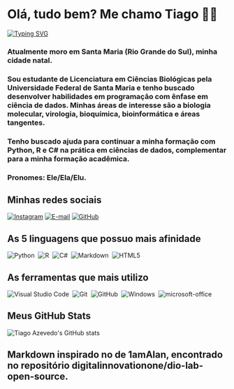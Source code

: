 # Olá, tudo bem? Me chamo Tiago 👋🏻
[![Typing SVG](https://readme-typing-svg.herokuapp.com/?color=fff&size=35&center=true&vCenter=true&width=1000&lines=Bem+vindo+ao+meu+perfil+do+GitHub!+:%29)](https://git.io/typing-svg)

### Atualmente moro em Santa Maria (Rio Grande do Sul), minha cidade natal.

### Sou estudante de Licenciatura em Ciências Biológicas pela Universidade Federal de Santa Maria e tenho buscado desenvolver habilidades em programação com ênfase em ciência de dados. Minhas áreas de interesse são a biologia molecular, virologia, bioquímica, bioinformática e áreas tangentes.

### Tenho buscado ajuda para continuar a minha formação com Python, R e C# na prática em ciências de dados, complementar para a minha formação acadêmica.
### Pronomes: Ele/Ela/Elu.

## Minhas redes sociais

[![Instagram](https://img.shields.io/badge/Instagram-%23E4405F?style=for-the-badge&logo=instagram&logoColor=white)](https://www.instagram.com/tiago.azeveeedo/)
[![E-mail](https://img.shields.io/badge/-Email-000?style=for-the-badge&logo=microsoft-outlook&logoColor=white)](mailto:tiago.azeveeedo@gmail.com)
[![GitHub](https://img.shields.io/badge/GitHub-100000?style=for-the-badge&logo=github&logoColor=white)](https://github.com/tiagastes)

## As 5 linguagens que possuo mais afinidade
![Python](https://img.shields.io/badge/Python-0D1117?style=for-the-badge&logo=python&logoColor=white)&nbsp;
![R](https://img.shields.io/badge/R-276DC3?style=for-the-badge&logo=r&logoColor=white)&nbsp;
![C#](https://img.shields.io/badge/C%23-239120?style=for-the-badge&logo=c-sharp&logoColor=white)&nbsp;
![Markdown](https://img.shields.io/badge/Markdown-000?style=for-the-badge&logo=markdown)&nbsp;
![HTML5](https://img.shields.io/badge/HTML5-E34F26?style=for-the-badge&logo=html5&logoColor=white)&nbsp;

## As ferramentas que mais utilizo
![Visual Studio Code](https://img.shields.io/badge/-Visual%20Studio%20Code-0D1117?style=for-the-badge&logo=visual-studio-code&logoColor=white&labelColor=black)&nbsp;
![Git](https://img.shields.io/badge/-Git-0D1117?style=for-the-badge&logo=git&labelColor=black)&nbsp;
![GitHub](https://img.shields.io/badge/-GitHub-0D1117?style=for-the-badge&logo=github&labelColor=black)&nbsp;
![Windows](https://img.shields.io/badge/-Windows-0D1117?style=for-the-badge&logo=windows&labelColor=black)&nbsp;
![microsoft-office](https://img.shields.io/badge/-microsoft_office-0D1117?style=for-the-badge&logo=microsoft-office&labelColor=black)&nbsp;

## Meus GitHub Stats

![Tiago Azevedo's GitHub stats](https://github-readme-stats.vercel.app/api?username=tiagastes&theme=tokyonight&_icons=true&hide_title=true)

## Markdown inspirado no de 1amAlan, encontrado no repositório digitalinnovationone/dio-lab-open-source.

